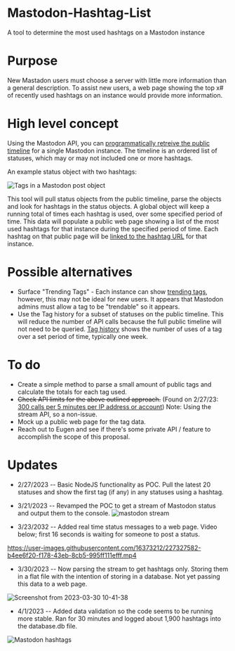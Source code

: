 # Mastodon-Hashtag-List
A tool to determine the most used hashtags on a Mastodon instance

# Purpose
New Mastadon users must choose a server with little more information than a general description. To assist new users, a web page showing the top x# of recently used hashtags on an instance would provide more information. 

# High level concept
Using the Mastodon API, you can [programmatically retreive the public timeline](https://docs.joinmastodon.org/client/public/#timelines) for a single Mastodon instance. The timeline is an ordered list of statuses, which may or may not included one or more hashtags. 

An example status object with two hashtags:

![Tags in a Mastodon post object](https://user-images.githubusercontent.com/16373212/221699271-0ab5f6d6-0489-41f6-9aff-5f1d567655a1.jpg)

This tool will pull status objects from the public timeline, parse the objects and look for hashtags in the status objects. A global object will keep a running total of times each hashtag is used, over some specified period of time. This data will populate a public web page showing a list of the most used hashtags for that instance during the specified period of time. Each hashtag on that public page will be [linked to the hashtag URL](https://docs.joinmastodon.org/methods/tags/#get) for that instance.

# Possible alternatives

- Surface "Trending Tags" - Each instance can show [trending tags](https://docs.joinmastodon.org/entities/Tag/#trendable), however, this may not be ideal for new users. It appears that Mastodon admins must allow a tag to be "trendable" so it appears.
- Use the Tag history for a subset of statuses on the public timeline. This will reduce the number of API calls because the full public timeline will not need to be queried. [Tag history](https://docs.joinmastodon.org/entities/Tag/#history) shows the number of uses of a tag over a set period of time, typically one week.

# To do
- Create a simple method to parse a small amount of public tags and calculate the totals for each tag used. 
- ~~Check API limits for the above outlined approach.~~ (Found on 2/27/23: [300 calls per 5 minutes per IP address or account](https://docs.joinmastodon.org/api/rate-limits/#per-ip)) Note: Using the stream API, so a non-issue.
- Mock up a public web page for the tag data.
- Reach out to Eugen and see if there's some private API / feature to accomplish the scope of this proposal.

# Updates
- 2/27/2023 -- Basic NodeJS functionality as POC. Pull the latest 20 statuses and show the first tag (if any) in any statuses using a hashtag. 

- 3/21/2023 -- Revamped the POC to get a stream of Mastodon status and output them to the console. 
![mastodon stream](https://user-images.githubusercontent.com/16373212/226764666-b934175a-d626-4e17-a04f-60a8989b0fea.png)

- 3/23/2032 -- Added real time status messages to a web page. Video below; first 16 seconds is waiting for someone to post a status.

https://user-images.githubusercontent.com/16373212/227327582-b4ee6f20-f178-43eb-8cb5-995ff111efff.mp4

- 3/30/2023 -- Now parsing the stream to get hashtags only. Storing them in a flat file with the intention of storing in a database. Not yet passing this data to a web page.

![Screenshot from 2023-03-30 10-41-38](https://user-images.githubusercontent.com/16373212/228873963-d34e8f11-18c1-4d66-88ba-16ea65bb8cd7.jpg)

- 4/1/2023 -- Added data validation so the code seems to be running more stable. Ran for 30 minutes and logged about 1,900 hashtags into the database.db file. 

![Mastodon hashtags](https://user-images.githubusercontent.com/16373212/229327439-0aab998a-cd7a-433f-8294-46f7442be1ac.jpeg)

